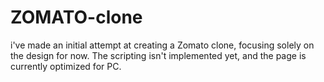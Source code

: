 # ZOMATO-clone
i've made an initial attempt at creating a Zomato clone, focusing solely on the design for now. The scripting isn't implemented yet, and the page is currently optimized for PC.
